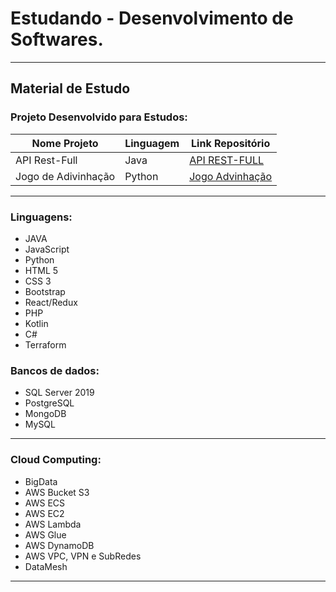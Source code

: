 # Estudando - Desenvolvimento de Softwares.
---

## Material de Estudo

### Projeto Desenvolvido para Estudos:
   
|Nome Projeto|Linguagem |Link Repositório|
| --- | --- | --- |
|API Rest-Full | Java|[API REST-FULL ](https://github.com/RogerioRSilva/API-RESTFUL-JAVA)|
|Jogo de Adivinhação|Python |[Jogo Advinhação](https://github.com/RogerioRSilva/Estudo/blob/main/Python/Jogo/adivinhacao.py)|

---


### Linguagens: 

* JAVA 
* JavaScript 
* Python
* HTML 5 
* CSS 3
* Bootstrap
* React/Redux
* PHP
* Kotlin
* C#
* Terraform
 
### Bancos de dados:
* SQL Server 2019
* PostgreSQL
* MongoDB
* MySQL


---


### Cloud Computing:
* BigData
* AWS Bucket S3
* AWS ECS
* AWS EC2
* AWS Lambda
* AWS Glue
* AWS DynamoDB
* AWS VPC, VPN e SubRedes
* DataMesh

---
